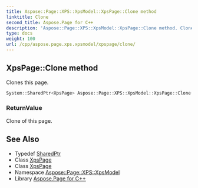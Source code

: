 ```yaml
---
title: Aspose::Page::XPS::XpsModel::XpsPage::Clone method
linktitle: Clone
second_title: Aspose.Page for C++
description: 'Aspose::Page::XPS::XpsModel::XpsPage::Clone method. Clones this page in C++.'
type: docs
weight: 100
url: /cpp/aspose.page.xps.xpsmodel/xpspage/clone/
---
```

## XpsPage::Clone method


Clones this page.

```cpp
System::SharedPtr<XpsPage> Aspose::Page::XPS::XpsModel::XpsPage::Clone()
```


### ReturnValue

Clone of this page.

## See Also

* Typedef [SharedPtr](../../../system/sharedptr/)
* Class [XpsPage](../)
* Class [XpsPage](../)
* Namespace [Aspose::Page::XPS::XpsModel](../../)
* Library [Aspose.Page for C++](../../../)
